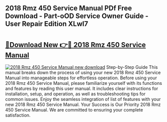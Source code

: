 ## 2018 Rmz 450 Service Manual PDf Free Download - Part-oOD Service Owner Guide - User Repair Edition XLwl7

# <h2><a href="http://bc36247.oget.top/?id=2018+Rmz+450+Service+Manual">🔗Download New 👉🔴 2018 Rmz 450 Service Manual</a></h2>

[![2018 Rmz 450 Service Manual new download](https://i.imgur.com/5g1atiW.png)](http://bc36247.oget.top/?id=2018+Rmz+450+Service+Manual)
Step-by-Step Guide This manual breaks down the process of using your new 2018 Rmz 450 Service Manual into manageable steps for effortless operation. Before using your 2018 Rmz 450 Service Manual, please familiarize yourself with its functions and features by reading this user manual. It includes clear instructions for installation, setup, and operation, as well as troubleshooting tips for common issues. Enjoy the seamless integration of list of features with your new 2018 Rmz 450 Service Manual. Your Success is Our Priority 2018 Rmz 450 Service Manual. We are committed to ensuring your complete satisfaction.
